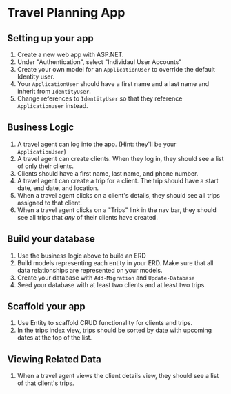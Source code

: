 # Travel Planning App

## Setting up your app
1. Create a new web app with ASP.NET.
1. Under "Authentication", select "Individaul User Accounts"
1. Create your own model for an `ApplicationUser` to override the default Identity user.
1. Your `ApplicationUser` should have a first name and a last name and inherit from `IdentityUser`.
1. Change references to `IdentityUser` so that they reference `Applicationuser` instead.

## Business Logic
1. A travel agent can log into the app. (Hint: they'll be your `ApplicationUser`)
1. A travel agent can create clients. When they log in, they should see a list of only their clients.
1. Clients should have a first name, last name, and phone number.
1. A travel agent can create a trip for a client. The trip should have a start date, end date, and location.
1. When a travel agent clicks on a client's details, they should see all trips assigned to that client.
1. When a travel agent clicks on a "Trips" link in the nav bar, they should see all trips that _any_ of their clients have created.

## Build your database
1. Use the business logic above to build an ERD
1. Build models representing each entity in your ERD. Make sure that all data relationships are represented on your models.
1. Create your database with `Add-Migration` and `Update-Database`
1. Seed your database with at least two clients and at least two trips.

## Scaffold your app
1. Use Entity to scaffold CRUD functionality for clients and trips.
1. In the trips index view, trips should be sorted by date with upcoming dates at the top of the list.

## Viewing Related Data
1. When a travel agent views the client details view, they should see a list of that client's trips.




